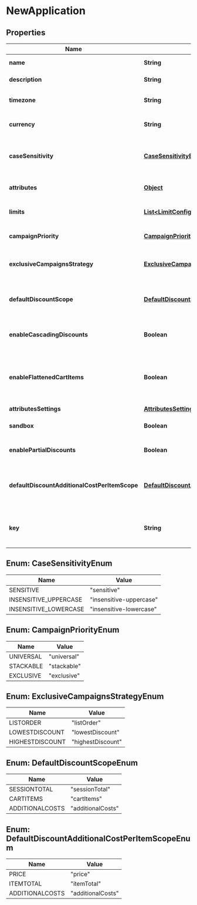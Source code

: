 

# NewApplication


## Properties

Name | Type | Description | Notes
------------ | ------------- | ------------- | -------------
**name** | **String** | The name of this application. | 
**description** | **String** | A longer description of the application. |  [optional]
**timezone** | **String** | A string containing an IANA timezone descriptor. | 
**currency** | **String** | The default currency for new customer sessions. | 
**caseSensitivity** | [**CaseSensitivityEnum**](#CaseSensitivityEnum) | The case sensitivity behavior to check coupon codes in the campaigns of this Application. |  [optional]
**attributes** | [**Object**](.md) | Arbitrary properties associated with this campaign. |  [optional]
**limits** | [**List&lt;LimitConfig&gt;**](LimitConfig.md) | Default limits for campaigns created in this application. |  [optional]
**campaignPriority** | [**CampaignPriorityEnum**](#CampaignPriorityEnum) | Default [priority](https://docs.talon.one/docs/product/applications/setting-up-campaign-priorities) for campaigns created in this Application.  |  [optional]
**exclusiveCampaignsStrategy** | [**ExclusiveCampaignsStrategyEnum**](#ExclusiveCampaignsStrategyEnum) | The strategy used when choosing exclusive campaigns for evaluation. |  [optional]
**defaultDiscountScope** | [**DefaultDiscountScopeEnum**](#DefaultDiscountScopeEnum) | The default scope to apply &#x60;setDiscount&#x60; effects on if no scope was provided with the effect.  |  [optional]
**enableCascadingDiscounts** | **Boolean** | Indicates if discounts should cascade for this Application. |  [optional]
**enableFlattenedCartItems** | **Boolean** | Indicates if cart items of quantity larger than one should be separated into different items of quantity one. See [the docs](https://docs.talon.one/docs/product/campaigns/campaign-evaluation/#flattened-cart-items).  |  [optional]
**attributesSettings** | [**AttributesSettings**](AttributesSettings.md) |  |  [optional]
**sandbox** | **Boolean** | Indicates if this is a live or sandbox Application. |  [optional]
**enablePartialDiscounts** | **Boolean** | Indicates if this Application supports partial discounts. |  [optional]
**defaultDiscountAdditionalCostPerItemScope** | [**DefaultDiscountAdditionalCostPerItemScopeEnum**](#DefaultDiscountAdditionalCostPerItemScopeEnum) | The default scope to apply &#x60;setDiscountPerItem&#x60; effects on if no scope was provided with the effect.  |  [optional]
**key** | **String** | Hex key for HMAC-signing API calls as coming from this application (16 hex digits) |  [optional]



## Enum: CaseSensitivityEnum

Name | Value
---- | -----
SENSITIVE | &quot;sensitive&quot;
INSENSITIVE_UPPERCASE | &quot;insensitive-uppercase&quot;
INSENSITIVE_LOWERCASE | &quot;insensitive-lowercase&quot;



## Enum: CampaignPriorityEnum

Name | Value
---- | -----
UNIVERSAL | &quot;universal&quot;
STACKABLE | &quot;stackable&quot;
EXCLUSIVE | &quot;exclusive&quot;



## Enum: ExclusiveCampaignsStrategyEnum

Name | Value
---- | -----
LISTORDER | &quot;listOrder&quot;
LOWESTDISCOUNT | &quot;lowestDiscount&quot;
HIGHESTDISCOUNT | &quot;highestDiscount&quot;



## Enum: DefaultDiscountScopeEnum

Name | Value
---- | -----
SESSIONTOTAL | &quot;sessionTotal&quot;
CARTITEMS | &quot;cartItems&quot;
ADDITIONALCOSTS | &quot;additionalCosts&quot;



## Enum: DefaultDiscountAdditionalCostPerItemScopeEnum

Name | Value
---- | -----
PRICE | &quot;price&quot;
ITEMTOTAL | &quot;itemTotal&quot;
ADDITIONALCOSTS | &quot;additionalCosts&quot;



